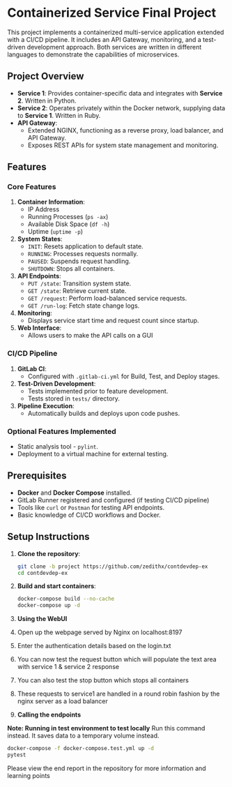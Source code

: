 # Containerized Service Final Project

This project implements a containerized multi-service application extended with a CI/CD pipeline. It includes an API Gateway, monitoring, and a test-driven development approach.
Both services are written in different languages to demonstrate the capabilities of microservices.

## Project Overview

- **Service 1**: Provides container-specific data and integrates with **Service 2**. Written in Python.
- **Service 2**: Operates privately within the Docker network, supplying data to **Service 1**. Written in Ruby.
- **API Gateway**: 
  - Extended NGINX, functioning as a reverse proxy, load balancer, and API Gateway.
  - Exposes REST APIs for system state management and monitoring.

## Features

### Core Features
1. **Container Information**:
   - IP Address
   - Running Processes (`ps -ax`)
   - Available Disk Space (`df -h`)
   - Uptime (`uptime -p`)
2. **System States**:
   - `INIT`: Resets application to default state.
   - `RUNNING`: Processes requests normally.
   - `PAUSED`: Suspends request handling.
   - `SHUTDOWN`: Stops all containers.
3. **API Endpoints**:
   - `PUT /state`: Transition system state.
   - `GET /state`: Retrieve current state.
   - `GET /request`: Perform load-balanced service requests.
   - `GET /run-log`: Fetch state change logs.
4. **Monitoring**:
   - Displays service start time and request count since startup.
5. **Web Interface**:
   - Allows users to make the API calls on a GUI

### CI/CD Pipeline
1. **GitLab CI**:
   - Configured with `.gitlab-ci.yml` for Build, Test, and Deploy stages.
2. **Test-Driven Development**:
   - Tests implemented prior to feature development.
   - Tests stored in `tests/` directory.
3. **Pipeline Execution**:
   - Automatically builds and deploys upon code pushes.

### Optional Features Implemented
- Static analysis tool - `pylint`.
- Deployment to a virtual machine for external testing.

## Prerequisites
- **Docker** and **Docker Compose** installed.
- GitLab Runner registered and configured (if testing CI/CD pipeline)
- Tools like `curl` or `Postman` for testing API endpoints.
- Basic knowledge of CI/CD workflows and Docker.

## Setup Instructions

1. **Clone the repository**:
   ```bash
   git clone -b project https://github.com/zedithx/contdevdep-ex
   cd contdevdep-ex
   ```

2. **Build and start containers**:
   ```bash
   docker-compose build --no-cache
   docker-compose up -d
   ```

3. **Using the WebUI**
  1. Open up the webpage served by Nginx on localhost:8197
  2. Enter the authentication details based on the login.txt
  3. You can now test the request button which will populate the text area with service 1 & service 2 response
  4. You can also test the stop button which stops all containers
  5. These requests to service1 are handled in a round robin fashion by the nginx server as a load balancer


4. **Calling the endpoints**

**Note: Running in test environment to test locally**
Run this command instead. It saves data to a temporary volume instead.
```bash
docker-compose -f docker-compose.test.yml up -d
pytest
```

Please view the end report in the repository for more information and learning points
